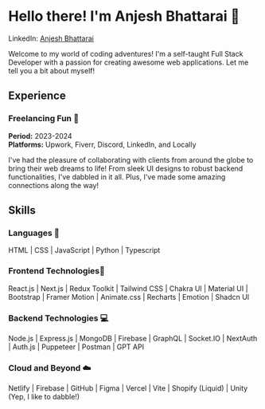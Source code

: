 # Hello there! I'm Anjesh Bhattarai 🌟

LinkedIn: [Anjesh Bhattarai](http://www.linkedin.com/in/anjesh-bhattarai)  

Welcome to my world of coding adventures! I'm a self-taught Full Stack Developer with a passion for creating awesome web applications. Let me tell you a bit about myself!

## Experience

### Freelancing Fun 🎉
**Period:** 2023-2024  
**Platforms:** Upwork, Fiverr, Discord, LinkedIn, and Locally

I've had the pleasure of collaborating with clients from around the globe to bring their web dreams to life! From sleek UI designs to robust backend functionalities, I've dabbled in it all. Plus, I've made some amazing connections along the way!

## Skills

### Languages 🚀
HTML  |  CSS  |  JavaScript  |  Python  |  Typescript

### Frontend Technologies🎨
React.js  |  Next.js  |  Redux Toolkit  |  Tailwind CSS  |  Chakra UI  |  Material UI  |  Bootstrap  |  Framer Motion  |  Animate.css  |  Recharts  |  Emotion  |  Shadcn UI

### Backend Technologies 💻
Node.js  |  Express.js  |  MongoDB  |  Firebase  |  GraphQL  |  Socket.IO  |  NextAuth  |  Auth.js  |  Puppeteer  |  Postman  |  GPT API 

### Cloud and Beyond ☁️
Netlify  |  Firebase  |  GitHub  |  Figma  |  Vercel  |  Vite  |  Shopify (Liquid)  |  Unity (Yep, I like to dabble!)
